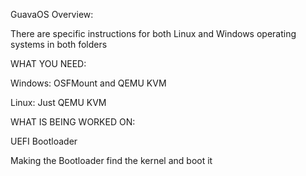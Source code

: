 GuavaOS Overview:

There are specific instructions for both Linux and Windows operating systems in both folders

WHAT YOU NEED:

Windows: OSFMount and QEMU KVM

Linux: Just QEMU KVM

WHAT IS BEING WORKED ON:

UEFI Bootloader

Making the Bootloader find the kernel and boot it
